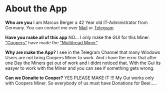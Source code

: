 # About the App

**Who are you**
I am Marcus Berger a 42 Year old IT-Administrator from Germany.
You can contact me over [Mail](bmp@gmx.de) or [Telegram](https://t.me/marcusberger)

**Have you make all of this app**
NO...
I only make the GUI for this Miner.
["Coopers"](https://t.me/astarzo) have made the ["Multitread Miner"](https://github.com/kerastinell/HTMLCOIN/releases/tag/v2.0.1.0-mt).

**Why are make the App?**
I see in the Telegram Channel that many Windows Users are not bring Coopers Miner to work. And i have the error that after one Day the Miners get out of work and i didnt noticed that. With the Gui its easyer to work with the Miner and you can see if something gets wrong.

**Can we Donaite to Cooper?**
YES PLEASE MAKE IT !!!
My Gui works only with Coopers Miner. So everybody of us must have Donations for Beer.....
